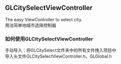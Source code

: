 GLCitySelectViewController
------------------------------
The easy ViewController to select city.<br/>
用法简单地城市选择控制器


### 如何使用GLCitySelectViewController
手动导入：将GLCitySelect文件夹中的所有文件拽入项目中<br/>
          导入头文件GLCitySelectViewController.h，GLGlobal.h
